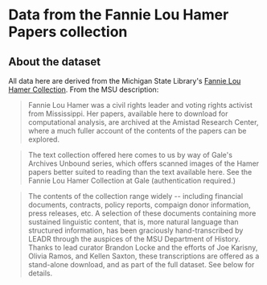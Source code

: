 # Data from the Fannie Lou Hamer Papers collection

## About the dataset
All data here are derived from the Michigan State Library's [Fannie Lou Hamer Collection](https://listings.lib.msu.edu/fannielouhamer/). From the MSU description:

>Fannie Lou Hamer was a civil rights leader and voting rights activist from Mississippi. Her papers, available here to download for computational analysis, are archived at the Amistad Research Center, where a much fuller account of the contents of the papers can be explored.

>The text collection offered here comes to us by way of Gale's Archives Unbound series, which offers scanned images of the Hamer papers better suited to reading than the text available here. See the Fannie Lou Hamer Collection at Gale (authentication required.)

>The contents of the collection range widely -- including financial documents, contracts, policy reports, compaign donor information, press releases, etc. A selection of these documents containing more sustained linguistic content, that is, more natural language than structured information, has been graciously hand-transcribed by LEADR through the auspices of the MSU Department of History. Thanks to lead curator Brandon Locke and the efforts of Joe Karisny, Olivia Ramos, and Kellen Saxton, these transcriptions are offered as a stand-alone download, and as part of the full dataset. See below for details.
